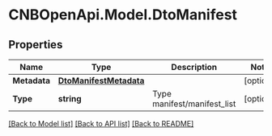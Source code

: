 # CNBOpenApi.Model.DtoManifest

## Properties

Name | Type | Description | Notes
------------ | ------------- | ------------- | -------------
**Metadata** | [**DtoManifestMetadata**](DtoManifestMetadata.md) |  | [optional] 
**Type** | **string** | Type manifest/manifest_list | [optional] 

[[Back to Model list]](../../README.md#documentation-for-models) [[Back to API list]](../../README.md#documentation-for-api-endpoints) [[Back to README]](../../README.md)

